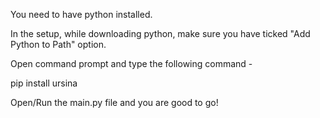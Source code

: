 You need to have python installed.

In the setup, while downloading python, make sure you have ticked "Add Python to Path" option.

Open command prompt and type the following command -

pip install ursina

Open/Run the main.py file and you are good to go!
